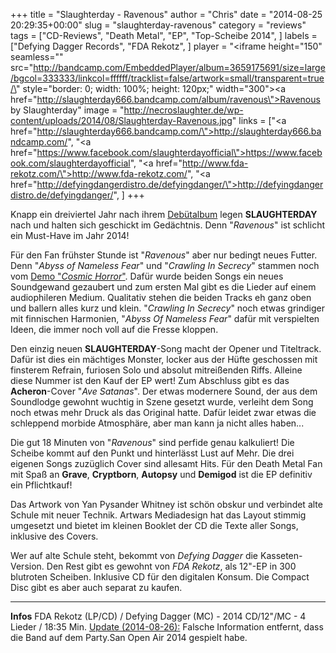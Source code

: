 +++
title = "Slaughterday - Ravenous"
author = "Chris"
date = "2014-08-25 20:29:35+00:00"
slug = "slaughterday-ravenous"
category = "reviews"
tags = ["CD-Reviews", "Death Metal", "EP", "Top-Scheibe 2014", ]
labels = ["Defying Dagger Records", "FDA Rekotz", ]
player = "<iframe height=\"150\" seamless=\"\" src=\"http://bandcamp.com/EmbeddedPlayer/album=3659175691/size=large/bgcol=333333/linkcol=ffffff/tracklist=false/artwork=small/transparent=true/\" style=\"border: 0; width: 100%; height: 120px;\" width=\"300\"><a href=\"http://slaughterday666.bandcamp.com/album/ravenous\">Ravenous by Slaughterday</a></iframe>"
image = "http://necroslaughter.de/wp-content/uploads/2014/08/Slaughterday-Ravenous.jpg"
links = ["<a href=\"http://slaughterday666.bandcamp.com/\">http://slaughterday666.bandcamp.com/</a>", "<a href=\"https://www.facebook.com/slaughterdayofficial\">https://www.facebook.com/slaughterdayofficial</a>", "<a href=\"http://www.fda-rekotz.com/\">http://www.fda-rekotz.com/</a>", "<a href=\"http://defyingdangerdistro.de/defyingdanger/\">http://defyingdangerdistro.de/defyingdanger/</a>", ]
+++



Knapp ein dreiviertel Jahr nach ihrem <a href="http://necroslaughter.de/2014/01/slaughterday-nightmare-vortex/" title="Slaughterday – Nightmare Vortex">Debütalbum</a> legen **SLAUGHTERDAY** nach und halten sich geschickt im Gedächtnis. Denn "_Ravenous_" ist schlicht ein Must-Have im Jahr 2014!

Für den Fan frühster Stunde ist "_Ravenous_" aber nur bedingt neues Futter. Denn "_Abyss of Nameless Fear_" und "_Crawling In Secrecy_" stammen noch vom <a href="http://necroslaughter.de/2013/04/slaughterday-cosmic-horror/" title="Slaughterday – Cosmic Horror">Demo "_Cosmic Horror_"</a>. Dafür wurde beiden Songs ein neues Soundgewand gezaubert und zum ersten Mal gibt es die Lieder auf einem audiophileren Medium. Qualitativ stehen die beiden Tracks eh ganz oben und ballern alles kurz und klein. "_Crawling In Secrecy_" noch etwas grindiger mit finnischen Harmonien, "_Abyss Of Nameless Fear_" dafür mit verspielten Ideen, die immer noch voll auf die Fresse kloppen.

Den einzig neuen **SLAUGHTERDAY**-Song macht der Opener und Titeltrack. Dafür ist dies ein mächtiges Monster, locker aus der Hüfte geschossen mit finsterem Refrain, furiosen Solo und absolut mitreißenden Riffs. Alleine diese Nummer ist den Kauf der EP wert! Zum Abschluss gibt es das **Acheron**-Cover "_Ave Satanas_". Der etwas modernere Sound, der aus dem Soundlodge gewohnt wuchtig in Szene gesetzt wurde, verleiht dem Song noch etwas mehr Druck als das Original hatte. Dafür leidet zwar etwas die schleppend morbide Atmosphäre, aber man kann ja nicht alles haben...

Die gut 18 Minuten von "_Ravenous_" sind perfide genau kalkuliert! Die Scheibe kommt auf den Punkt und hinterlässt Lust auf Mehr.  Die drei eigenen Songs zuzüglich Cover sind allesamt Hits. Für den Death Metal Fan mit Spaß an **Grave**, **Cryptborn**, **Autopsy** und **Demigod** ist die EP definitiv ein Pflichtkauf!

Das Artwork von Yan Pysander Whitney ist schön obskur und verbindet alte Schule mit neuer Technik. Artwars Mediadesign hat das Layout stimmig umgesetzt und bietet im kleinen Booklet der CD die Texte aller Songs, inklusive des Covers.

Wer auf alte Schule steht, bekommt von _Defying Dagger_ die Kasseten-Version. Den Rest gibt es gewohnt von _FDA Rekotz_, als 12"-EP in 300 blutroten Scheiben. Inklusive CD für den digitalen Konsum. Die Compact Disc gibt es aber auch separat zu kaufen.





---
**Infos**
FDA Rekotz (LP/CD) / Defying Dagger (MC) - 2014
CD/12"/MC - 4 Lieder / 18:35 Min.
<ins datetime="2014-08-26T18:19:01+00:00">Update (2014-08-26):</ins> Falsche Information entfernt, dass die Band auf dem Party.San Open Air 2014 gespielt habe.
